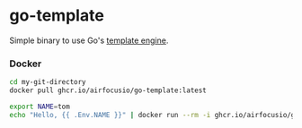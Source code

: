 # go-template

Simple binary to use Go's [template engine](https://pkg.go.dev/text/template).

### Docker

```bash
cd my-git-directory
docker pull ghcr.io/airfocusio/go-template:latest

export NAME=tom
echo "Hello, {{ .Env.NAME }}" | docker run --rm -i ghcr.io/airfocusio/go-template:latest
```
